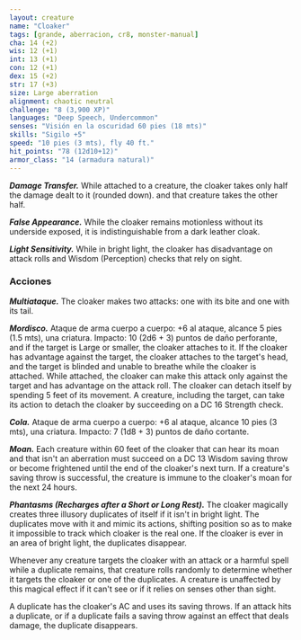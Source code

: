```yaml
---
layout: creature
name: "Cloaker"
tags: [grande, aberracion, cr8, monster-manual]
cha: 14 (+2)
wis: 12 (+1)
int: 13 (+1)
con: 12 (+1)
dex: 15 (+2)
str: 17 (+3)
size: Large aberration
alignment: chaotic neutral
challenge: "8 (3,900 XP)"
languages: "Deep Speech, Undercommon"
senses: "Visión en la oscuridad 60 pies (18 mts)"
skills: "Sigilo +5"
speed: "10 pies (3 mts), fly 40 ft."
hit_points: "78 (12d10+12)"
armor_class: "14 (armadura natural)"
---
```


***Damage Transfer.*** While attached to a creature, the cloaker takes only half the damage dealt to it (rounded down). and that creature takes the other half.

***False Appearance.*** While the cloaker remains motionless without its underside exposed, it is indistinguishable from a dark leather cloak.

***Light Sensitivity.*** While in bright light, the cloaker has disadvantage on attack rolls and Wisdom (Perception) checks that rely on sight.

### Acciones

***Multiataque.*** The cloaker makes two attacks: one with its bite and one with its tail.

***Mordisco.*** Ataque de arma cuerpo a cuerpo: +6 al ataque, alcance 5 pies (1.5 mts), una criatura. Impacto: 10 (2d6 + 3) puntos de daño perforante, and if the target is Large or smaller, the cloaker attaches to it. If the cloaker has advantage against the target, the cloaker attaches to the target's head, and the target is blinded and unable to breathe while the cloaker is attached. While attached, the cloaker can make this attack only against the target and has advantage on the attack roll. The cloaker can detach itself by spending 5 feet of its movement. A creature, including the target, can take its action to detach the cloaker by succeeding on a DC 16 Strength check.

***Cola.*** Ataque de arma cuerpo a cuerpo: +6 al ataque, alcance 10 pies (3 mts), una criatura. Impacto: 7 (1d8 + 3) puntos de daño cortante.

***Moan.*** Each creature within 60 feet of the cloaker that can hear its moan and that isn't an aberration must succeed on a DC 13 Wisdom saving throw or become frightened until the end of the cloaker's next turn. If a creature's saving throw is successful, the creature is immune to the cloaker's moan for the next 24 hours.

***Phantasms (Recharges after a Short or Long Rest).*** The cloaker magically creates three illusory duplicates of itself if it isn't in bright light. The duplicates move with it and mimic its actions, shifting position so as to make it impossible to track which cloaker is the real one. If the cloaker is ever in an area of bright light, the duplicates disappear.

Whenever any creature targets the cloaker with an attack or a harmful spell while a duplicate remains, that creature rolls randomly to determine whether it targets the cloaker or one of the duplicates. A creature is unaffected by this magical effect if it can't see or if it relies on senses other than sight.

A duplicate has the cloaker's AC and uses its saving throws. If an attack hits a duplicate, or if a duplicate fails a saving throw against an effect that deals damage, the duplicate disappears.